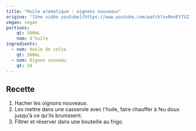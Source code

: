 ```yaml
---
title: "Huile aromatique : oignons nouveaux"
origine: "[Une vidéo youtube](https://www.youtube.com/watch?v=NnnEY7SZIHM&t=118s)"
vegan: vegan
portions:
    qt: 500mL
    nom: d'huile
ingredients:
  - nom: Huile de colza
    qt: 500mL
  - nom: Oignon nouveau
    qt: 10
---
```


Recette
-------

1. Hacher les oignons nouveaux.
2. Les mettre dans une casserole avec l'huile, faire chauffer à feu doux jusqu'à ce qu'ils brunissent.
3. Filtrer et réserver dans une bouteille au frigo.
